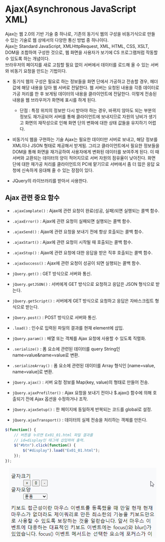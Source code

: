 # Ajax(Asynchronous JavaScript XML)

Ajax는 웹 2.0의 기반 기술 중 하나로, 기존의 동기식 웹의 구성을 비동기식으로 만들 수 있는 기술로 웹 상에서의 다양한 통신 방법 중 하나이다.  
Ajax는 Standard JavaScript, XMLHttpRequest, XML, HTML, CSS, XSLT, DOM을 조합하여 구성한 것으로, 웹 화면을 사용자가 보기에 CS 프로그램처럼 작동할 수 있도록 하는 개념이다.  
브라우저의 페이지를 새로 고침할 필요 없이 서버에서 데이터를 로드해 올 수 있는 서버와 비동기 요청을 만드는 기법이다.  

- 동기식 웹의 구성은 필요로 하는 정보들을 화면 단에서 가공하고 전송할 경우, 헤더 값에 해당 내용을 담아 웹 서버로 전달한다. 웹 서버는 요청된 내용을 각종 데이터로 가공 처리를 한 후 보게됭 데이터의 내용을 클라이언트에 전달한다. 이렇게 전송된 내용을 웹 브라우저가 화면에 표시를 하게 된다.
	- 단점 : 특정 위치의 정보만 다시 받아야 하는 경우, 바뀌지 않아도 되는 부분의 정보도 재가공되어 서버를 통해 클라이언트에 보내지므로 자원의 낭비가 생기고 화면의 재작성으로 인해 화면 단의 변화에 대한 상태 값들을 유지하기 어렵다.

- 비동기식 웹을 구현하는 기술 Ajax는 필요한 데이터만 서버로 보내고, 해당 정보를 XML이나 JSON 형태로 제공해서 받게됨. 그리고 클라이언트에서 필요한 정보들을 DOM을 통해 화면을 재가공하여 사용자에게 변화된 데이터를 보여주게 된다. 이 때 서버와 교환되는 데이터의 양이 적어지므로 서버 자원의 점유율이 낮아진다. 화면 단에 대한 재가공 처리를 클라이언트의 PC에 맡기므로 서버에서 좀 더 많은 응답 요청에 신속하게 응대해 줄 수 있는 장점이 있다.


- JQuery의 라이브러리를 받아서 사용한다.


## Ajax 관련 중요 함수
- `.ajaxComplate()` : Ajax에 관련 요청이 완료(성공, 실패)되면 실행되는 콜백 함수.
- `.ajaxError()` : Ajax에 괸련 요청이 실패되면 실행되는 콜백 함수.
- `.ajaxSend()` : Ajax에 관련 요청을 보내기 전에 항상 호출되는 콜백 함수.
- `.ajaxStart()` : Ajax에 관련 요청이 시작될 때 호출되는 콜백 함수.
- `.ajaxStop()` : Ajax에 관련 요청에 대한 응답을 받은 직후 호출되는 콜백 함수.
- `.ajaxSuccess()` : Ajax에 관련 요청이 성공이 되면 실행되는 콜백 함수.


- `jQuery.get()` : GET 방식으로 서버와 통신.
- `jQuery.getJSON()` : 서버에게 GET 방식으로 요청하고 응답은 JSON 형식으로 받는다.
- `jQuery.getScript()` : 서버에게 GET 방식으로 요청하고 응답은 자바스크립트 형식으로 받는다.
- `jQuery.post()` : POST 방식으로 서버와 통신.
- `.load()` : 인수로 입력된 파일의 결과를 현재 element에 삽입.


- `jQuery.param()` : 배열 또는 객체를 Ajax 요청에 사용할 수 있도록 직렬화.
- `.serialize()` : 폼 요소에 관련된 데이터를 query String인 name=value&name=value로 변환.
- `.serializeArray()` : 폼 요소에 관련된 데이터를 Array 형식인 [name=value, name=value]로 변환.


- `jQuery.ajax()` : 서버 요청 정보를 Map(key, value)의 형태로 만들어 전송.
- `jQuery.ajaxPrefilter()` : Ajax 요청을 보내기 전이나 $.ajax() 함수에 의해 호출되기 전에 Ajax 옵션을 수정하거나 조작.
- `jQuery.ajaxSetup()` : 한 페이지에 동일하게 반복되는 코드를 global로 설정.
- `jQuery.ajaxTransport()` : 데이터의 실제 전송을 처리하는 객체를 만든다.


```javascript
$(function() {
	// 버튼을 누르면 Ex01_01.html 파일 결과를 
	// id=display인 태그에 삽입하여 출력.
	$("#btn").click(function() {
		$("#display").load("Ex01_01.html");
	});
});
```

<p align="center"><img src="./images/210429/15.gif"></p>



```javascript


```
